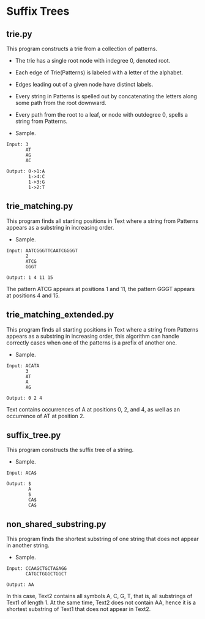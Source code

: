 # Suffix Trees

## trie.py

This program constructs a trie from a collection of patterns.
* The trie has a single root node with indegree 0, denoted root.
* Each edge of Trie(Patterns) is labeled with a letter of the alphabet.
* Edges leading out of a given node have distinct labels.
* Every string in Patterns is spelled out by concatenating the letters along some path from the root downward.
* Every path from the root to a leaf, or node with outdegree 0, spells a string from Patterns.

* Sample.
```
Input: 3
       AT
       AG
       AC

```
```
Output: 0->1:A
        1->4:C
        1->3:G
        1->2:T

```

## trie_matching.py

This program finds all starting positions in Text where a string from Patterns appears as a substring in increasing order.

* Sample.
```
Input: AATCGGGTTCAATCGGGGT
       2
       ATCG
       GGGT

```
```
Output: 1 4 11 15

```
The pattern ATCG appears at positions 1 and 11, the pattern GGGT appears at positions 4 and 15.

## trie_matching_extended.py

This program finds all starting positions in Text where a string from Patterns appears as a substring in increasing order, this algorithm can handle correctly cases when one of the patterns is a prefix of another one.
* Sample.
```
Input: ACATA
       3
       AT
       A
       AG

```
```
Output: 0 2 4

```
Text contains occurrences of A at positions 0, 2, and 4, as well as an occurrence of AT at position 2.

## suffix_tree.py

This program constructs the suffix tree of a string.
* Sample.
```
Input: ACA$

```
```
Output: $
        A
        $
        CA$
        CA$
```

## non_shared_substring.py

This program finds the shortest substring of one string that does not appear in another string.
* Sample.
```
Input: CCAAGCTGCTAGAGG
       CATGCTGGGCTGGCT
```
```
Output: AA

```
In this case, Text2 contains all symbols A, C, G, T, that is, all substrings of Text1 of length 1. At the same time, Text2 does not contain AA, hence it is a shortest substring of Text1 that does not appear in Text2.
